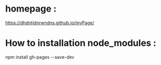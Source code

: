 # homepage :

https://dhdntjdnrwndns.github.io/myPage/

# How to installation node_modules :

npm install gh-pages --save-dev